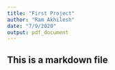 ```yaml
---
title: "First Project"
author: "Ram Akhilesh"
date: "7/9/2020"
output: pdf_document
---
```


## This is a markdown file